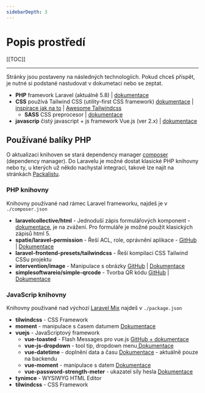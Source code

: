 ```yaml
---
sidebarDepth: 3
---
```


# Popis prostředí

[[TOC]]

---

Stránky jsou postaveny na následných technologiích. Pokud chceš přispět, je nutné si podstané nastudovat v dokumetaci nebo se zeptat.
* **PHP** framevork Laravel (aktuálně 5.8) | [dokumentace](https://laravel.com/docs)
* **CSS** používá Tailwind CSS (utility-first CSS framework) [dokumentace](https://tailwindcss.com/docs/what-is-tailwind/) | [inspirace jak na to](https://tailwindcomponents.com/) | [Awesome Tailwindcss](https://github.com/aniftyco/awesome-tailwindcss)
  * **SASS** CSS preprocesor | [dokumentace](https://sass-guidelin.es/cz/)
* **javascrip** čistý javascript + js framework Vue.js (ver 2.x) | [dokumentace](https://vuejs.org/v2/guide/)

## Používané balíky PHP
O aktualizaci knihoven se stará dependency manager [composer](https://getcomposer.org/) (dependency manager). Do Laravelu je možné dostat klasické PHP knihovny nebo ty, u kterých už někdo nachystal integraci, takové lze najít na stránkách [Packalistu](https://packalyst.com/).

### PHP knihovny
Knihovny používané nad rámec Laravel frameworku, najdeš je v `./composer.json`
* **laravelcollective/html** - Jednoduší zápis formulářových komponent - [dokumentace](https://github.com/LaravelCollective/docs/blob/5.6/html.md), je na zvážení. Pro formuláře je možné použít klasických zápisů html 5.
* **spatie/laravel-permission** - Řeší ACL, role, oprávnění aplikace - [GitHub](https://github.com/spatie/laravel-permission) | [Dokumentace](https://docs.spatie.be/laravel-permission/v2/introduction/)
* **laravel-frontend-presets/tailwindcss** - Řeší kompilaci CSS Tailwind CSSu projektu
* **intervention/image** - Manipulace s obrázky [GitHub](https://github.com/Intervention/image) | [Dokumentace](http://image.intervention.io/)
* **simplesoftwareio/simple-qrcode** - Tvorba QR kódu [GitHub](https://github.com/SimpleSoftwareIO/simple-qrcode) | [Dokumentace](https://www.simplesoftware.io/#/docs/simple-qrcode)

### JavaScrip knihovny
Knihovny používané nad výchozí [Laravel Mix](https://laravel.com/docs/5.7/mix) najdeš v `./package.json`
* **tilwindcss** - CSS Framework
* **moment** - manipulace s časem datumem [Dokumentace](https://momentjs.com/)
* **vuejs** - JavaScriptový framework
  * **vue-toasted** - Flash Messages pro vue.js [GitHub + dokumentace](https://github.com/shakee93/vue-toasted)
  * **vue-js-dropdown** - tool tip, dropdown menu[ Dokumentace ](http://vue-js-dropdown.yev.io/)
  * **vue-datetime** - doplnění data a času [Dokumentace](https://www.npmjs.com/package/vue-datetime) - aktuálně pouze na backendu
  * **vue-moment** - manipulace s datem [Dokumentace](https://www.npmjs.com/package/vue-moment)
  * **vue-password-strength-meter** - ukazatel síly hesla [Dokumentace](https://www.npmjs.com/package/vue-password-strength-meter)
* **tynimce** - WYSIWYG HTML Editor
* **tilwindcss** - CSS Framework
